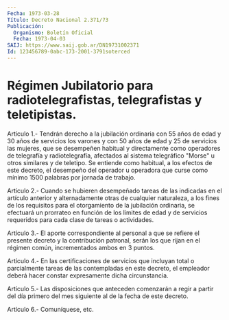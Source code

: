 ```yaml
---
Fecha: 1973-03-28
Título: Decreto Nacional 2.371/73
Publicación:
  Organismo: Boletín Oficial
  Fecha: 1973-04-03
SAIJ: https://www.saij.gob.ar/DN19731002371
Id: 123456789-0abc-173-2001-3791soterced
---
```

# Régimen Jubilatorio para radiotelegrafistas, telegrafistas y teletipistas.

<a id="1"></a>
Artículo  1.-  Tendrán derecho a la jubilación ordinaria con 55 años de edad y 30 años  de  servicios los varones y con 50 años de edad y 25 de servicios las mujeres, que se desempeñen habitual y directamente  como  operadores   de  telegrafía  y  radiotelegrafía, afectados al sistema telegráfico  "Morse"  u  otros  similares  y de teletipo.  Se entiende como habitual, a los efectos de este decreto, el desempeño  del  operador  u  operadora que curse como mínimo 1500 palabras por jornada de trabajo.

<a id="2"></a>
Artículo  2.- Cuando se hubieren desempeñado tareas de las indicadas en  el  artículo   anterior  y  alternadamente  otras  de  cualquier naturaleza, a los fines de los requisitos para el otorgamiento de la jubilación ordinaria,  se  efectuará  un prorrateo en función de los límites de edad y de servicios requeridos  para cada clase de tareas o actividades.

<a id="3"></a>
Artículo  3.- El aporte correspondiente al personal a que se refiere el presente  decreto y la contribución patronal, serán los que rijan en el régimen común, incrementados ambos en 3 puntos.

<a id="4"></a>
Artículo  4.- En las certificaciones de servicios que incluyan total o parcialmente tareas  de  las  contempladas  en  este  decreto, el empleador  deberá  hacer  constar  expresamente dicha circunstancia.

<a id="5"></a>
Artículo  5.-  Las  disposiciones que anteceden comenzarán a regir a partir del día primero  del  mes  siguiente  al  de la fecha de este decreto.

<a id="6"></a>
Artículo 6.- Comuníquese, etc.